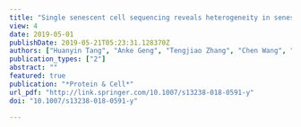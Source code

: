 ```yaml
---
title: "Single senescent cell sequencing reveals heterogeneity in senescent cells induced by telomere erosion."
view: 4
date: 2019-05-01
publishDate: 2019-05-21T05:23:31.128370Z
authors: ["Huanyin Tang", "Anke Geng", "Tengjiao Zhang", "Chen Wang", "Ying Jiang", "Zhiyong Mao"]
publication_types: ["2"]
abstract: ""
featured: true
publication: "*Protein & Cell*"
url_pdf: "http://link.springer.com/10.1007/s13238-018-0591-y"
doi: "10.1007/s13238-018-0591-y"

---
```


